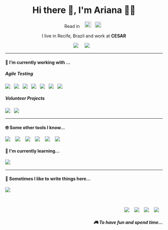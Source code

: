 <h1 align='center'> Hi there 👋, I'm Ariana  👩‍💻 </h1>


<p align='center'>
  Read in &nbsp;&nbsp;
  <a href="https://github.com/arianalima/arianalima/blob/master/README.pt.md"><img src="https://light.desbravador.com.br/static/img/icon_brasil.png" height="21" /></a>&nbsp;&nbsp; 
  <a href="https://github.com/arianalima/arianalima/blob/master/README.en.md"><img src="https://image.flaticon.com/icons/png/512/323/323310.png" height="20" /></a>&nbsp;&nbsp;
</p>

<p align='center'>
  I live in Recife, Brazil and work at <b>CESAR</b> 
</p>

<p align='center'>
  <a href="https://www.linkedin.com/in/ariana-lima-48bb98170/"><img src="https://img.shields.io/badge/linkedin-%230077B5.svg?&style=for-the-badge&logo=linkedin&logoColor=white" /></a>&nbsp;&nbsp;&nbsp;&nbsp;
  <a href="mailto:arianalimaguimaraes@gmail.com?subject=Contato%20profissional"><img src="https://img.shields.io/badge/gmail-%23D14836.svg?&style=for-the-badge&logo=gmail&logoColor=white" /></a>&nbsp;&nbsp;&nbsp;&nbsp;

</p>


<hr>


<!--
**StefanyVasc/StefanyVasc** is a ✨ _special_ ✨ repository because its `README.md` (this file) appears on your GitHub profile.

Here are some ideas to get you started:

- 🔭 I’m currently working on ...
- 🌱 I’m currently learning ...
- 👯 I’m looking to collaborate on ...
- 🤔 I’m looking for help with ...
- 💬 Ask me about ...
- 📫 How to reach me: ...
- 😄 Pronouns: ...
- ⚡ Fun fact: ...
-->




<h4> 🔭 I’m currently working with ...</h4>


<h5> Agile Testing</h5>
<p >
  <img src="https://img.shields.io/badge/google%20sheets%20-%230F9D58.svg?&style=for-the-badge&logo=google-sheets&logoColor=white" />&nbsp;&nbsp;
  <img src="https://img.shields.io/badge/postman%20-%23FF6C37.svg?&style=for-the-badge&logo=postman&logoColor=white" />&nbsp;&nbsp;
  <img src="https://img.shields.io/badge/python%20-%233776AB.svg?&style=for-the-badge&logo=python&logoColor=white" />&nbsp;&nbsp;
  <img src="https://img.shields.io/badge/git%20-%23F05032.svg?&style=for-the-badge&logo=git&logoColor=white" />&nbsp;&nbsp;
  <img src="https://img.shields.io/badge/jira%20-%230052CC.svg?&style=for-the-badge&logo=jira&logoColor=white" />&nbsp;&nbsp;
  <img src="https://img.shields.io/badge/jenkins%20-%23D24939.svg?&style=for-the-badge&logo=jenkins&logoColor=white" />&nbsp;&nbsp;
  <img src="https://img.shields.io/badge/docker%20-%232496ED.svg?&style=for-the-badge&logo=docker&logoColor=white" />&nbsp;&nbsp;
</p>


<h5>Volunteer Projects</h5>
<p >
  <img src="https://img.shields.io/badge/python%20-%233776AB.svg?&style=for-the-badge&logo=python&logoColor=white" />&nbsp;&nbsp;
  <img src="https://img.shields.io/badge/google%20sheets%20-%230F9D58.svg?&style=for-the-badge&logo=google-sheets&logoColor=white" />&nbsp;&nbsp;
</p>

<hr>

<h4>🤓 Some other tools I know...</h4>
<p >
  <img src="https://img.shields.io/badge/pycharm%20-%23000000.svg?&style=for-the-badge&logo=pycharm&logoColor=white" />&nbsp;&nbsp;&nbsp;
  <img src="https://img.shields.io/badge/vscode%20-%23007ACC.svg?&style=for-the-badge&logo=vscode&logoColor=white" />&nbsp;&nbsp;&nbsp;
  <img src="https://img.shields.io/badge/android%20-%233DDC84.svg?&style=for-the-badge&logo=android&logoColor=white" />&nbsp;&nbsp;&nbsp;
  <img src="https://img.shields.io/badge/android%20studio%20-%233DDC84.svg?&style=for-the-badge&logo=android-studio&logoColor=white" />&nbsp;&nbsp;&nbsp;
  <img src="https://img.shields.io/badge/java%20-%23007396.svg?&style=for-the-badge&logo=java&logoColor=white" />&nbsp;&nbsp;&nbsp;
  <img src="https://img.shields.io/badge/microsoft%20office%20-%23D83B01.svg?&style=for-the-badge&logo=microsoft-office&logoColor=white" />&nbsp;&nbsp;&nbsp;

</p>

<h4>🌱 I'm currently learning...</h4>
<p >
  <img src="https://img.shields.io/badge/flutter%20-%2302569B.svg?&style=for-the-badge&logo=flutter&logoColor=white" />&nbsp;&nbsp;&nbsp;
</p>

<hr>

<p align='right'>
<h4>💬 Sometimes I like to write things here...</h4>
  <a href="https://medium.com/@arianalimaguimaraes"><img src="https://img.shields.io/badge/medium-%2312100E.svg?&style=for-the-badge&logo=medium&logoColor=white" /></a>&nbsp;&nbsp;&nbsp;
</p>


<br>
<p align="right">
  <img src="https://img.shields.io/badge/netflix-%23E50914.svg?&style=for-the-badge&logo=netflix&logoColor=white" /></a>&nbsp;&nbsp;&nbsp;
  <img src="https://img.shields.io/badge/kindle-%23FF9900.svg?&style=for-the-badge&logo=amazon&logoColor=white" /></a>&nbsp;&nbsp;&nbsp;
  <img src="https://img.shields.io/badge/spotify-%231ED760.svg?&style=for-the-badge&logo=spotify&logoColor=white" /></a>&nbsp;&nbsp;&nbsp;
  <img src="https://img.shields.io/badge/Steam-%23000000.svg?&style=for-the-badge&logo=steam&logoColor=white" /></a>&nbsp;&nbsp;&nbsp;
  <h5 align="right">🎮 To have fun and spend time...</h5>
</p>



